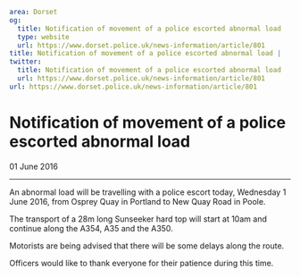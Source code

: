 ```yaml
area: Dorset
og:
  title: Notification of movement of a police escorted abnormal load
  type: website
  url: https://www.dorset.police.uk/news-information/article/801
title: Notification of movement of a police escorted abnormal load |
twitter:
  title: Notification of movement of a police escorted abnormal load
  url: https://www.dorset.police.uk/news-information/article/801
url: https://www.dorset.police.uk/news-information/article/801
```

# Notification of movement of a police escorted abnormal load

01 June 2016

* * *

An abnormal load will be travelling with a police escort today, Wednesday 1 June 2016, from Osprey Quay in Portland to New Quay Road in Poole.

The transport of a 28m long Sunseeker hard top will start at 10am and continue along the A354, A35 and the A350.

Motorists are being advised that there will be some delays along the route.

Officers would like to thank everyone for their patience during this time.
